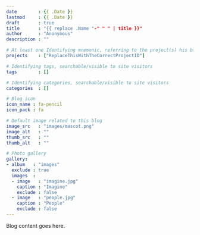 ```yaml
---
date        : {{ .Date }}
lastmod     : {{ .Date }}
draft       : true
title       : "{{ replace .Name "-" " " | title }}"
author      : "Anonymous"
description : ""

# At least one Identifying mnemonic, referring to the project(s) his blog is related to
projects    : ["ReplaceThisWithTheCorrectProjectID"]

# Identifying tags, searchable/visible to site visitors
tags        : []

# Identifying categories, searchable/visible to site visitors
categories  : []

# Blog icon
icon_name : fa-pencil
icon_pack : fa

# Default image related to this blog
image_src   : "images/mascot.png"
image_alt   : ""
thumb_src   : ""
thumb_alt   : ""

# Photo gallery
gallery:
- album   : "images"
  exclude : true
  images  :
  - image   : "imagine.jpg"
    caption : "Imagine"
    exclude : false
  - image   : "people.jpg"
    caption : "People"
    exclude : false
---
```


Blog content goes here.
